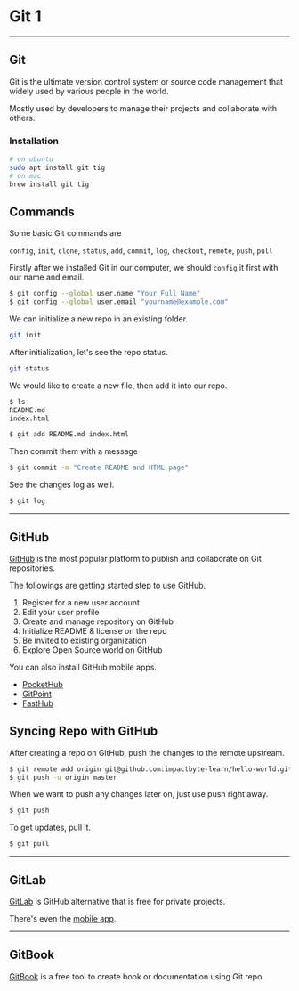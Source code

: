 # Git 1

---

## Git

Git is the ultimate version control system or source code management that widely used by various people in the world.

Mostly used by developers to manage their projects and collaborate with others.

### Installation

```sh
# on ubuntu
sudo apt install git tig
# on mac
brew install git tig
```

## Commands

Some basic Git commands are

`config`, `init`, `clone`, `status`, `add`, `commit`, `log`, `checkout`, `remote`, `push`, `pull`

Firstly after we installed Git in our computer, we should `config` it first with our name and email.

```sh
$ git config --global user.name "Your Full Name"
$ git config --global user.email "yourname@example.com"
```

We can initialize a new repo in an existing folder.

```sh
git init
```

After initialization, let's see the repo status.

```sh
git status
```

We would like to create a new file, then add it into our repo.

```sh
$ ls
README.md
index.html

$ git add README.md index.html
```

Then commit them with a message

```sh
$ git commit -m "Create README and HTML page"
```

See the changes log as well.

```sh
$ git log
```

---

## GitHub

[GitHub](https://github.com) is the most popular platform to publish and collaborate on Git repositories.

The followings are getting started step to use GitHub.

1.  Register for a new user account
2.  Edit your user profile
3.  Create and manage repository on GitHub
4.  Initialize README & license on the repo
5.  Be invited to existing organization
6.  Explore Open Source world on GitHub

You can also install GitHub mobile apps.

* [PocketHub](https://play.google.com/store/apps/details?id=com.github.pockethub.android)
* [GitPoint](https://play.google.com/store/apps/details?id=com.gitpoint)
* [FastHub](https://play.google.com/store/apps/details?id=com.fastaccess.github)

## Syncing Repo with GitHub

After creating a repo on GitHub, push the changes to the remote upstream.

```sh
$ git remote add origin git@github.com:impactbyte-learn/hello-world.git
$ git push -u origin master
```

When we want to push any changes later on, just use push right away.

```sh
$ git push
```

To get updates, pull it.

```sh
$ git pull
```

---

## GitLab

[GitLab](https://gitlab.com) is GitHub alternative that is free for private projects.

There's even the [mobile app](https://play.google.com/store/apps/details?id=com.commit451.gitlab).

---

## GitBook

[GitBook](https://www.gitbook.com) is a free tool to create book or documentation using Git repo.
